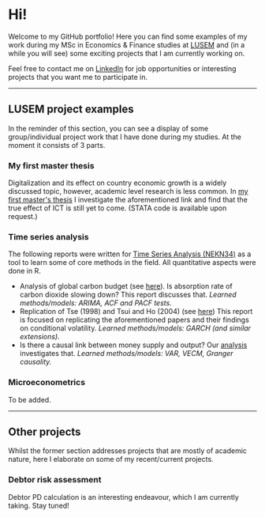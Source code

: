 # Hi!

Welcome to my GitHub portfolio! Here you can find some examples of my work during my MSc in Economics & Finance studies at [LUSEM](https://www.lusem.lu.se/) and (in a while you will see) some exciting projects that I am currently working on.

Feel free to contact me on [LinkedIn](https://www.linkedin.com/in/oskarsniksmalnieks/) for job opportunities or interesting projects that you want me to participate in.

 ---
 
## LUSEM project examples
In the reminder of this section, you can see a display of some group/individual project work that I have done during my studies. At the moment it consists of 3 parts.
 
### My first master thesis

Digitalization and its effect on country economic growth is a widely discussed topic, however, academic level research is less common. In [my first master's thesis](https://lup.lub.lu.se/student-papers/search/publication/9026750) I investigate the aforementioned link and find that the true effect of ICT is still yet to come. (STATA code is available upon request.)

### Time series analysis

The following reports were written for [Time Series Analysis (NEKN34)](https://www.lunduniversity.lu.se/lubas/i-uoh-lu-NEKN34) as a tool to learn some of core methods in the field. All quantitative aspects were done in R.

- Analysis of global carbon budget (see [here](https://drive.google.com/file/d/1xCMaEqdBvy_JfNY_qvkx63szHQ74-T1Y/view?usp=sharing)). Is absorption rate of carbon dioxide slowing down? This report discusses that. _Learned methods/models: ARIMA, ACF and PACF tests._
- Replication of Tse (1998) and Tsui and Ho (2004) (see [here](https://drive.google.com/file/d/1IEH1nK8cX9eEfR-TSr7d-BWtvsFt705q/view?usp=sharing)) This report is focused on replicating the aforementioned papers and their findings on conditional volatility. _Learned methods/models: GARCH (and similar extensions)._
- Is there a causal link between money supply and output? Our [analysis](https://drive.google.com/file/d/1nytTmRfPhAbkPnIHvwwCgFJpwxKWufvX/view?usp=sharing) investigates that. _Learned methods/models: VAR, VECM, Granger causality._

### Microeconometrics

To be added.

---

## Other projects

Whilst the former section addresses projects that are mostly of academic nature, here I elaborate on some of my recent/current projects.

### Debtor risk assessment

Debtor PD calculation is an interesting endeavour, which I am currently taking. Stay tuned!

